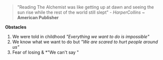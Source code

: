 >"Reading The Alchemist was like getting up at dawn and seeing the sun rise while the rest of the world still slept" - *HarperCollins* ~ **American Publisher**

**Obstacles**
1. We were told in childhood *"Everything we want to do is impossible"*
2. We know what we want to do but *"We are scared to hurt people around us"*
3. Fear of losing & *"We can't say "




